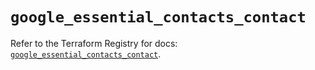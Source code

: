 # `google_essential_contacts_contact`

Refer to the Terraform Registry for docs: [`google_essential_contacts_contact`](https://registry.terraform.io/providers/hashicorp/google/6.37.0/docs/resources/essential_contacts_contact).
